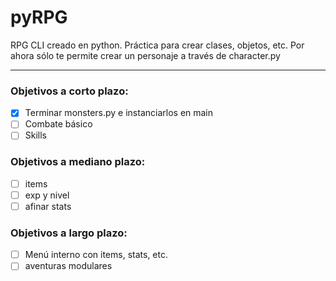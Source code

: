 # pyRPG

RPG CLI creado en python.
Práctica para crear clases, objetos, etc.
Por ahora sólo te permite crear un personaje a través de character.py

---

### Objetivos a corto plazo: 
- [x] Terminar monsters.py e instanciarlos en main
- [ ] Combate básico
- [ ] Skills

### Objetivos a mediano plazo:
- [ ] items
- [ ] exp y nivel
- [ ] afinar stats

### Objetivos a largo plazo:
- [ ] Menú interno con items, stats, etc.
- [ ] aventuras modulares
